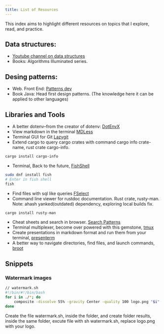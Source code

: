 ```yaml
---
title: List of Resources
---
```


This index aims to highlight different resources on topics that I explore, read, and practice.

## Data structures:
* [Youtube channel on data structures](https://www.youtube.com/@WilliamFiset-videos)
* Books: Algorithms Illuminated series.

## Desing patterns:

* Web. Front End: [Patterns dev](https://www.patterns.dev/)
* Book Java: Head first design patterns. (The knowledge here it can be applied to other languages)

## Libraries and Tools
* A better dotenv–from the creator of dotenv: [DotEnvX](https://dotenvx.com/docs/)
* View markdown in the terminal [MDLess](https://github.com/ttscoff/mdless)
* Terminal GUI for Git [Lazygit](https://github.com/jesseduffield/lazygit)
* Extend cargo to query cargo crates with command cargo info crate-name, rust crate cargo-info.
```bash
cargo install cargo-info
```
* Terminal, Back to the future, [FishShell](https://fishshell.com/)
```bash
sudo dnf install fish
# Enter in fish shell
fish
```
* Find files with sql like queries [FSelect](https://github.com/jhspetersson/fselect)
* Command line viewer for rustdoc documentation. Rust crate, rusty-man. Note: ahash yanked(outdated) dependency, exploring local builds fix.
```bash
cargo install rusty-man
```
* Cheat sheets and search in browser. [Search Patterns](https://quickref.me/google-search.html)
* Terminal multiplexer, become over powered with this gemstone, [tmux](https://github.com/tmux/tmux/wiki)
* Create presentations in markdown format and run them from your terminal, [presenterm](https://github.com/mfontanini/presenterm)
* A better way to navigate directories, find files, and launch commands, [broot](https://dystroy.org/broot/)

 ## Snippets

### Watermark images
```bash
// watermark.sh
#!/bin/#!/bin/bash
for i in ./*; do
    composite -dissolve 55% -gravity Center -quality 100 logo.png "$i" "results/$(echo $i | cut -d '/' -f 2)"
done
```
Create the file watermark.sh, inside the folder, and create folder results, inside the same folder, excute file with sh watermark.sh, replace logo.png with your logo.
